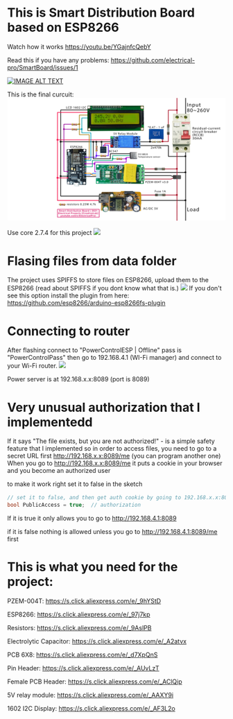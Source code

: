 # This is Smart Distribution Board based on ESP8266

Watch how it works https://youtu.be/YGajnfcQebY

Read this if you have any problems: https://github.com/electrical-pro/SmartBoard/issues/1

[![IMAGE ALT TEXT](http://img.youtube.com/vi/YGajnfcQebY/0.jpg)](http://www.youtube.com/watch?v=YGajnfcQebY "Video Title")

This is the final curcuit:
<img src="circuit.jpg">

Use core 2.7.4 for this project
<img src= "https://user-images.githubusercontent.com/31592485/144918424-99d9fd49-648d-44d2-9706-a2a4bb46a6fc.png">

# Flasing files from data folder
The project uses SPIFFS to store files on ESP8266, upload them to the ESP8266 (read about SPIFFS if you dont know what that is.)
<img src= "https://user-images.githubusercontent.com/31592485/144975688-d3c384d7-df4c-466e-9fc9-a04e458448b0.jpg">
If you don't see this option install the plugin from here:
https://github.com/esp8266/arduino-esp8266fs-plugin

# Connecting to router
After flashing connect to "PowerControlESP | Offline" pass is "PowerControlPass" then go to 192.168.4.1 (WI-Fi manager) and connect to your Wi-Fi router.
<img src= "https://user-images.githubusercontent.com/95628822/144940057-4095f60b-25bf-4ec8-a426-14808ccec161.png">

Power server is at 192.168.x.x:8089 (port is 8089)

# Very unusual authorization that I implementedd
If it says "The file exists, but you are not authorized!" - is a simple safety feature that I implemented
so in order to access files, you need to go to a secret URL first http://192.168.x.x:8089/me (you can program another one)
When you go to http://192.168.x.x:8089/me it puts a cookie in your browser and you become an authorized user

to make it work right set it to false in the sketch
```cpp
// set it to false, and then get auth cookie by going to 192.168.x.x:8089/me
bool PublicAccess = true;  // authorization 
```
If it is true it only allows you to go to http://192.168.4.1:8089

if it is false nothing is allowed unless you go to http://192.168.4.1:8089/me first

# This is what you need for the project: 

PZEM-004T: https://s.click.aliexpress.com/e/_9hYStD

ESP8266: https://s.click.aliexpress.com/e/_97j7kp

Resistors: https://s.click.aliexpress.com/e/_9AslPB

Electrolytic Capacitor: https://s.click.aliexpress.com/e/_A2atvx

PCB 6X8: https://s.click.aliexpress.com/e/_d7XpQnS

Pin Header: https://s.click.aliexpress.com/e/_AUvLzT

Female PCB Header: https://s.click.aliexpress.com/e/_AClQip

5V relay module: https://s.click.aliexpress.com/e/_AAXY9i

1602 I2C Display: https://s.click.aliexpress.com/e/_AF3L2o
